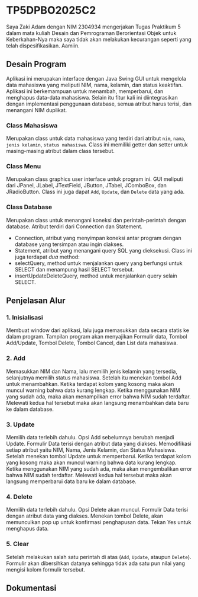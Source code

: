 # TP5DPBO2025C2
Saya Zaki Adam dengan NIM 2304934 mengerjakan Tugas Praktikum 5 dalam mata kuliah Desain dan Pemrograman Berorientasi Objek untuk Keberkahan-Nya maka saya tidak akan melakukan kecurangan seperti yang telah dispesifikasikan. Aamiin.

## Desain Program
Aplikasi ini merupakan interface dengan Java Swing GUI untuk mengelola data mahasiswa yang meliputi NIM, nama, kelamin, dan status keaktifan. Aplikasi ini berkemampuan untuk menambah, memperbarui, dan menghapus data-data mahasiswa. Selain itu fitur kali ini diintegrasikan dengan implementasi penggunaan database, semua atribut harus terisi, dan menangani NIM duplikat.

### Class Mahasiswa
Merupakan class untuk data mahasiswa yang terdiri dari atribut `nim`, `nama`, `jenis kelamin`, `status mahasiswa`. Class ini memiliki getter dan setter untuk masing-masing atribut dalam class tersebut.

### Class Menu
Merupakan class graphics user interface untuk program ini. GUI meliputi dari JPanel, JLabel, JTextField, JButton, JTabel, JComboBox, dan JRadioButton. Class ini juga dapat `Add`, `Update`, dan `Delete` data yang ada.

### Class Database
Merupakan class untuk menangani koneksi dan perintah-perintah dengan database. Atribut terdiri dari Connection dan Statement.
* Connection, atribut yang menyimpan koneksi antar program dengan database yang tersimpan atau ingin diakses.
* Statement, atribut yang menangani query SQL yang dieksekusi.
Class ini juga terdapat *dua* method:
* selectQuery, method untuk menjalankan query yang berfungsi untuk SELECT dan menampung hasil SELECT tersebut.
* insertUpdateDeleteQuery, method untuk menjalankan query selain SELECT.

## Penjelasan Alur
### 1. Inisialisasi
Membuat window dari aplikasi, lalu juga memasukkan data secara statis ke dalam program. Tampilan program akan menyajikan Formulir data, Tombol Add/Update, Tombol Delete, Tombol Cancel, dan List data mahasiswa.

### 2. Add
Memasukkan NIM dan Nama, lalu memilih jenis kelamin yang tersedia, selanjutnya memilih status mahasiswa. Setelah itu menekan tombol Add untuk menambahkan. Ketika terdapat kolom yang kosong maka akan muncul warning bahwa data kurang lengkap. Ketika menggunakan NIM yang sudah ada, maka akan menampilkan error bahwa NIM sudah terdaftar. Melewati kedua hal tersebut maka akan langsung menambahkan data baru ke dalam database.

### 3. Update
Memilih data terlebih dahulu. Opsi Add sebelumnya berubah menjadi Update. Formulir Data terisi dengan atribut data yang diakses. Memodifikasi setiap atribut yaitu NIM, Nama, Jenis Kelamin, dan Status Mahasiswa. Setelah menekan tombol Update untuk memperbarui. Ketika terdapat kolom yang kosong maka akan muncul warning bahwa data kurang lengkap. Ketika menggunakan NIM yang sudah ada, maka akan mengembalikan error bahwa NIM sudah terdaftar. Melewati kedua hal tersebut maka akan langsung memperbarui data baru ke dalam database.

### 4. Delete
Memilih data terlebih dahulu. Opsi Delete akan muncul. Formulir Data terisi dengan atribut data yang diakses. Menekan tombol Delete, akan memunculkan pop up untuk konfirmasi penghapusan data. Tekan Yes untuk menghapus data.

### 5. Clear
Setelah melakukan salah satu perintah di atas (`Add`, `Update`, ataupun `Delete`). Formulir akan dibersihkan datanya sehingga tidak ada satu pun nilai yang mengisi kolom formulir tersebut.

## Dokumentasi
<!--![GIF](screenrecord/dokumentasi.gif)-->
